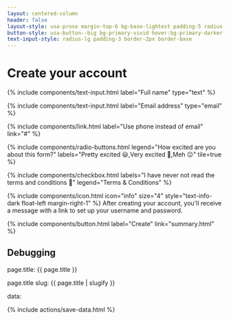 ```yaml
---
layout: centered-column
header: false
layout-style: usa-prose margin-top-6 bg-base-lightest padding-5 radius-lg shadow-3 border-1px border-base-lighter
button-style: usa-button--big bg-primary-vivid hover:bg-primary-darker
text-input-style: radius-lg padding-3 border-2px border-base
---
```


# Create your account

<!-- Include a text input component for name. -->
{% include components/text-input.html label="Full name" type="text" %}

<!-- Include a text input component for email. -->
{% include components/text-input.html label="Email address" type="email" %}

<!-- Include an inline link for communication preference. -->
{% include components/link.html label="Use phone instead of email" link="#" %}

{% include components/radio-buttons.html legend="How excited are you about this form?" labels="Pretty excited 😃,Very excited 🤩,Meh 😐" tile=true %}

{% include components/checkbox.html labels="I have never not read the terms and conditions 🤞" legend="Terms & Conditions" %}

{% include components/icon.html icon="info" size="4" style="text-info-dark float-left margin-right-1" %}
After creating your account, you'll receive a message with a link to set up your username and password.

<!-- Include a button component as a call-to-action for completing the form. -->
{% include components/button.html label="Create" link="summary.html" %}

## Debugging

page.title: {{ page.title }}

page.title slug: {{ page.title | slugify }}

data:
<div id="data"></div>

{% include actions/save-data.html %}